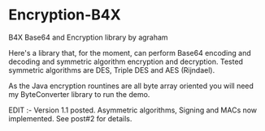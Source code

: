 # Encryption-B4X
B4X Base64 and Encryption library by agraham

Here's a library that, for the moment, can perform Base64 encoding and decoding and symmetric algorithm encryption and decryption. Tested symmetric algorithms are DES, Triple DES and AES (Rijndael).

As the Java encryption rountines are all byte array oriented you will need my ByteConverter library to run the demo.

EDIT :- Version 1.1 posted. Asymmetric algorithms, Signing and MACs now implemented. See post#2 for details.
